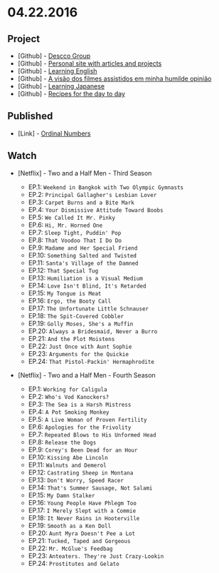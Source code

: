 # 04.22.2016

## Project

- \[Github\] - [Descco Group](https://github.com/headquarters-solutions/descco.github.io)
- \[Github\] - [Personal site with articles and projects](https://github.com/headquarters-solutions/hemersonvianna.github.io) 
- \[Github\] - [Learning English](https://github.com/headquarters-solutions/donotgiveup.github.io)
- \[Github\] - [A visão dos filmes assistidos em minha humilde opinião](https://github.com/headquarters-solutions/imhomovies.github.io)
- \[Github\] - [Learning Japanese](https://github.com/headquarters-solutions/nihongobenkyou.github.io)
- \[Github\] - [Recipes for the day to day](https://github.com/headquarters-solutions/saborinstintivo.github.io)


## Published 

- \[Link\] - [Ordinal Numbers](http://donotgiveup.com.br/articles/grammar/ordinal-numbers/)


## Watch

- \[Netflix\] - Two and a Half Men - Third Season
  - EP.1: `Weekend in Bangkok with Two Olympic Gymnasts`
  - EP.2: `Principal Gallagher's Lesbian Lover`
  - EP.3: `Carpet Burns and a Bite Mark`
  - EP.4: `Your Dismissive Attitude Toward Boobs`
  - EP.5: `We Called It Mr. Pinky`
  - EP.6: `Hi, Mr. Horned One`
  - EP.7: `Sleep Tight, Puddin' Pop`
  - EP.8: `That Voodoo That I Do Do`
  - EP.9: `Madame and Her Special Friend`
  - EP.10: `Something Salted and Twisted`
  - EP.11: `Santa's Village of the Damned`
  - EP.12: `That Special Tug`
  - EP.13: `Humiliation is a Visual Medium`
  - EP.14: `Love Isn't Blind, It's Retarded`
  - EP.15: `My Tongue is Meat`
  - EP.16: `Ergo, the Booty Call`
  - EP.17: `The Unfortunate Little Schnauser`
  - EP.18: `The Spit-Covered Cobbler`
  - EP.19: `Golly Moses, She's a Muffin`
  - EP.20: `Always a Bridesmaid, Never a Burro`
  - EP.21: `And the Plot Moistens`
  - EP.22: `Just Once with Aunt Sophie`
  - EP.23: `Arguments for the Quickie`
  - EP.24: `That Pistol-Packin' Hermaphrodite`

- \[Netflix\] - Two and a Half Men - Fourth Season
  - EP.1: `Working for Caligula`
  - EP.2: `Who's Vod Kanockers?`
  - EP.3: `The Sea is a Harsh Mistress`
  - EP.4: `A Pot Smoking Monkey`
  - EP.5: `A Live Woman of Proven Fertility`
  - EP.6: `Apologies for the Frivolity`
  - EP.7: `Repeated Blows to His Unformed Head`
  - EP.8: `Release the Dogs`
  - EP.9: `Corey's Been Dead for an Hour`
  - EP.10: `Kissing Abe Lincoln`
  - EP.11: `Walnuts and Demerol`
  - EP.12: `Castrating Sheep in Montana`
  - EP.13: `Don't Worry, Speed Racer`
  - EP.14: `That's Summer Sausage, Not Salami`
  - EP.15: `My Damn Stalker`
  - EP.16: `Young People Have Phlegm Too`
  - EP.17: `I Merely Slept with a Commie`
  - EP.18: `It Never Rains in Hooterville`
  - EP.19: `Smooth as a Ken Doll`
  - EP.20: `Aunt Myra Doesn't Pee a Lot`
  - EP.21: `Tucked, Taped and Gorgeous`
  - EP.22: `Mr. McGlue's Feedbag`
  - EP.23: `Anteaters. They're Just Crazy-Lookin`
  - EP.24: `Prostitutes and Gelato`
